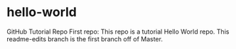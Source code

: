 # hello-world
GitHub Tutorial Repo
First repo: This repo is a tutorial Hello World repo.
This readme-edits branch is the first branch off of Master.
